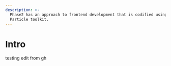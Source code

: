 ```yaml
---
description: >-
  Phase2 has an approach to frontend development that is codified using the
  Particle toolkit.
---
```


# Intro

testing edit from gh

